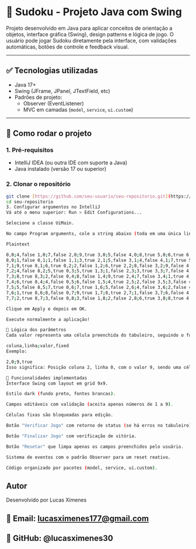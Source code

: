 # 🧩 Sudoku - Projeto Java com Swing

Projeto desenvolvido em Java para aplicar conceitos de orientação a objetos, interface gráfica (Swing), design patterns e lógica de jogo. O usuário pode jogar Sudoku diretamente pela interface, com validações automáticas, botões de controle e feedback visual.

---

## ✅ Tecnologias utilizadas

-   Java 17+
-   Swing (JFrame, JPanel, JTextField, etc)
-   Padrões de projeto:
    -   Observer (EventListener)
    -   MVC em camadas (`model`, `service`, `ui.custom`)

---

## 🚀 Como rodar o projeto

### 1. Pré-requisitos

-   IntelliJ IDEA (ou outra IDE com suporte a Java)
-   Java instalado (versão 17 ou superior)

### 2. Clonar o repositório

```bash
git clone [https://github.com/seu-usuario/seu-repositorio.git](https://github.com/seu-usuario/seu-repositorio.git)
cd seu-repositorio
3. Configurar argumentos no IntelliJ
Vá até o menu superior: Run > Edit Configurations...

Selecione a classe UiMain.

No campo Program arguments, cole a string abaixo (toda em uma única linha):

Plaintext

0,0;4,false 1,0;7,false 2,0;9,true 3,0;5,false 4,0;8,true 5,0;6,true 6,0;2,true 7,0;3,false
8,0;1,false 0,1;1,false 1,1;3,true 2,1;5,false 3,1;4,false 4,1;7,true 5,1;2,false 6,1;8,false
7,1;9,true 8,1;6,true 0,2;2,false 1,2;6,true 2,2;8,false 3,2;9,false 4,2;1,true 5,2;3,false 6,2;7,false
7,2;4,false 8,2;5,true 0,3;5,true 1,3;1,false 2,3;3,true 3,3;7,false 4,3;6,false 5,3;4,false 6,3;9,false
7,3;8,true 8,3;2,false 0,4;8,false 1,4;9,true 2,4;7,false 3,4;1,true 4,4;2,true 5,4;5,true 6,4;3,false
7,4;6,true 8,4;4,false 0,5;6,false 1,5;4,true 2,5;2,false 3,5;3,false 4,5;9,false 5,5;8,false 6,5;1,true
7,5;5,false 8,5;7,true 0,6;7,true 1,6;5,false 2,6;4,false 3,6;2,false 4,6;3,true 5,6;9,false 6,6;6,false
7,6;1,true 8,6;8,false 0,7;9,true 1,7;8,true 2,7;1,false 3,7;6,false 4,7;4,true 5,7;7,false 6,7;5,false
7,7;2,true 8,7;3,false 0,8;3,false 1,8;2,false 2,8;6,true 3,8;8,true 4,8;5,true 5,8;1,false 6,8;4,true 7,8;7,false 8,8;9,false

Clique em Apply e depois em OK.

Execute normalmente a aplicação!

🧠 Lógica dos parâmetros
Cada valor representa uma célula preenchida do tabuleiro, seguindo o formato:

coluna,linha;valor,fixed
Exemplo:

2,0;9,true
Isso significa: Posição coluna 2, linha 0, com o valor 9, sendo uma célula fixa (não-editável).

🧩 Funcionalidades implementadas
Interface Swing com layout em grid 9x9.

Estilo dark (fundo preto, fontes brancas).

Campos editáveis com validação (aceita apenas números de 1 a 9).

Células fixas são bloqueadas para edição.

Botão "Verificar Jogo" com retorno de status (se há erros no tabuleiro).

Botão "Finalizar Jogo" com verificação de vitória.

Botão "Resetar" que limpa apenas os campos preenchidos pelo usuário.

Sistema de eventos com o padrão Observer para um reset reativo.

Código organizado por pacotes (model, service, ui.custom).
```
## Autor
Desenvolvido por Lucas Ximenes

## 📧 Email: lucasximenes177@gmail.com

## 🔗 GitHub: @lucasximenes30
